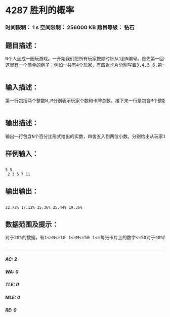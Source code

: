 # 4287 胜利的概率   
### 时间限制： 1 s     空间限制： 256000 KB     题目等级： 钻石  
## 题目描述：  

<pre>
N个人坐成一圈玩游戏。一开始我们把所有玩家按顺时针从1到N编号。首先第一回合是玩家1作为庄家。每个回合庄家都会随机（即按相等的概率）从卡牌堆里选择一张卡片，假设卡片上的数字为X，则庄家首先把卡片上的数字向所有玩家展示，然后按顺时针从庄家位置数第X个人将被处决即退出游戏。然后卡片将会被放回卡牌堆里并重新洗牌。被处决的人按顺时针的下一个人将会作为下一轮的庄家。那么经过N-1轮后最后只会剩下一个人，即为本次游戏的胜者。现在你预先知道了总共有M张卡片，也知道每张卡片上的数字。现在你需要确定每个玩家胜出的概率。  
这里有一个简单的例子：例如一共有4个玩家，有四张卡片分别写着3,4,5,6.第一回合，庄家是玩家1，假设他选择了一张写着数字5的卡片。那么按顺时针数1,2,3,4,1，最后玩家1被踢出游戏。第二回合，庄家就是玩家1的下一个人，即玩家2.假设玩家2这次选择了一张数字6，那么2,3,4,2,3,4，玩家4被踢出游戏。第三回合，玩家2再一次成为庄家。如果这一次玩家2再次选了6，则玩家3被踢出游戏，最后的胜者就是玩家2.  

</pre>
  
  
## 输入描述：  

<pre>
第一行包括两个整数N,M分别表示玩家个数和卡牌总数。接下来一行是包含M个整数，分别给出每张卡片上写的数字。  

</pre>
  
  
## 输出描述：  

<pre>
输出一行包含N个百分比形式给出的实数，四舍五入到两位小数。分别给出从玩家1到玩家N的胜出概率，每个概率之间用空格隔开。
</pre>
  
  
## 样例输入：  

<pre><code>
5 5  
 2 3 5 7 11
</code></pre>
  
  
## 输出输出：  

<pre><code>
22.72% 17.12% 15.36% 25.44% 19.36%
</code></pre>
  
  
## 数据范围及提示：  

<pre>
对于20%的数据，有1<=N<=10 1<=M<=50 1<=每张卡片上的数字<=50对于40%的数据，有1<=N<=30 1<=M<=50 1<=每张卡片上的数字<=50对于100%的数据，有1<=N<=50 1<=M<=50 1<=每张卡片上的数字<=50  

</pre>
  
  
***  

##### AC: 2  
##### WA: 0  
##### TLE: 0  
##### MLE: 0  
##### RE: 0  
